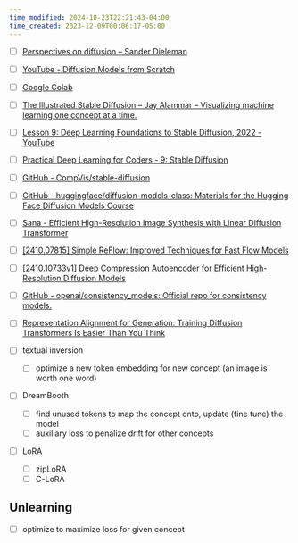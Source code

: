 ```yaml
---
time_modified: 2024-10-23T22:21:43-04:00
time_created: 2023-12-09T00:06:17-05:00
---
```



- [ ] [Perspectives on diffusion – Sander Dieleman](https://sander.ai/2023/07/20/perspectives.html)
- [ ] [YouTube - Diffusion Models from Scratch](https://youtu.be/B4oHJpEJBAA?si=iTiDR9_q-m4PfO83)
- [ ] [Google Colab](https://colab.research.google.com/drive/1EyqALXFvgKGsTiFDALGEHH5-WnuGjOKU?usp=sharing)

- [ ] [The Illustrated Stable Diffusion – Jay Alammar – Visualizing machine learning one concept at a time.](https://jalammar.github.io/illustrated-stable-diffusion/)
- [ ] [Lesson 9: Deep Learning Foundations to Stable Diffusion, 2022 - YouTube](https://www.youtube.com/watch?v=_7rMfsA24Ls)
- [ ] [Practical Deep Learning for Coders - 9: Stable Diffusion](https://course.fast.ai/Lessons/lesson9.html)

- [ ] [GitHub - CompVis/stable-diffusion](https://github.com/CompVis/stable-diffusion)

- [ ] [GitHub - huggingface/diffusion-models-class: Materials for the Hugging Face Diffusion Models Course](https://github.com/huggingface/diffusion-models-class)


- [ ] [Sana - Efficient High-Resolution Image Synthesis with Linear Diffusion Transformer](https://nvlabs.github.io/Sana/)
- [ ] [\[2410.07815\] Simple ReFlow: Improved Techniques for Fast Flow Models](https://arxiv.org/abs/2410.07815)
- [ ] [\[2410.10733v1\] Deep Compression Autoencoder for Efficient High-Resolution Diffusion Models](https://arxiv.org/abs/2410.10733v1)



- [ ] [GitHub - openai/consistency_models: Official repo for consistency models.](https://github.com/openai/consistency_models)



- [ ] [Representation Alignment for Generation: Training Diffusion Transformers Is Easier Than You Think](https://sihyun.me/REPA/)



- [ ] textual inversion
	- [ ] optimize a new token embedding for new concept (an image is worth one word)
- [ ] DreamBooth
	- [ ] find unused tokens to map the concept onto, update (fine tune) the model
	- [ ] auxiliary loss to penalize drift for other concepts
- [ ] LoRA
	- [ ] zipLoRA
	- [ ] C-LoRA

## Unlearning
- [ ] optimize to maximize loss for given concept